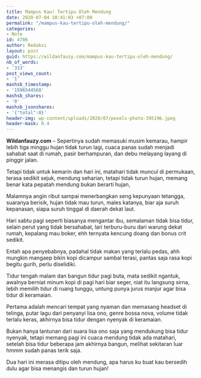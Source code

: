 ```yaml
---
title: Mampus Kau! Tertipu Oleh Mendung
date: 2020-07-04 10:41:03 +07:00
permalink: "/mampus-kau-tertipu-oleh-mendung/"
categories:
- Note
id: 4786
author: Redaksi
layout: post
guid: https://wildanfauzy.com/mampus-kau-tertipu-oleh-mendung/
nb_of_words:
- '313'
post_views_count:
- '1'
mashsb_timestamp:
- '1596544568'
mashsb_shares:
- '0'
mashsb_jsonshares:
- '{"total":0}'
header-img: wp-content/uploads/2020/07/pexels-photo-395196.jpeg
header-mask: 0.4
---
```


**Wildanfauzy.com** &#8211; Sepertinya sudah memasuki musim kemarau, hampir lebih tiga minggu hujan tidak turun lagi, cuaca panas sudah menjadi sahabat saat di rumah, pasir berhampuran, dan debu melayang layang di pinggir jalan.

Tetapi tidak untuk kemarin dan hari ini, matahari tidak muncul di permukaan, terasa sedikit sejuk, mendung seharian, tetapi tidak turun hujan, memang benar kata pepatah mendung bukan berarti hujan,

Malamnya angin ribut sampai menerbangkan seng kepunyaan tetangga, suaranya berisik, hujan tidak mau turun, males katanya, biar aja suruh kepanasan, siapa suruh tinggal di daerah dekat laut.

Hari sabtu pagi seperti biasanya mengantar ibu, semalaman tidak bisa tidur, selain perut yang tidak bersahabat, lari terburu-buru dari warung dekat rumah, kepalang mau boker, ehh ternyata kencung doang dan bonus crit sedikit.

Entah apa penyebabnya, padahal tidak makan yang terlalu pedas, ahh mungkin mangaep bikin kopi dicampur sambal terasi, pantas saja rasa kopi begitu gurih, perlu diselidiki.

Tidur tengah malam dan bangun tidur pagi buta, mata sedikit ngantuk, awalnya berniat minum kopi di pagi hari biar seger, niat itu langsung sirna, lebih memilih tidur di ruang tunggu, untung punya jurus manjur agar bisa tidur di keramaian.

Pertama adalah mencari tempat yang nyaman dan memasang headset di telinga, putar lagu dari penyanyi lisa ono, genre bossa nova, volume tidak terlalu keras, akhirnya bisa tidur dengan nyenyak di keramaian.

Bukan hanya lantunan dari suara lisa ono saja yang mendukung bisa tidur nyenyak, tetapi memang pagi ini cuaca mendung tidak ada matahari, setelah bisa tidur beberapa jam akhirnya bangun, melihat sekitaran luar hmmm sudah panas terik saja.

Dua hari ini merasa ditipu oleh mendung, apa harus ku buat kau bersedih dulu agar bisa menangis dan turun hujan!